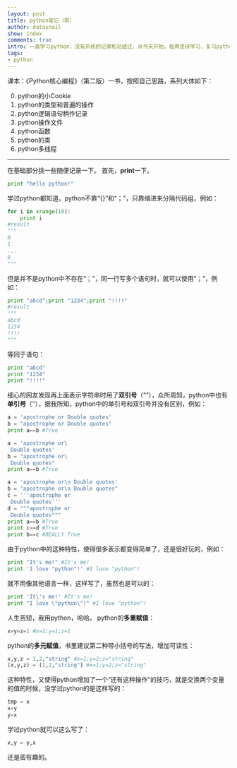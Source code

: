 ```yaml
---
layout: post
title: python笔记（零）
author: datasnail
show: index
comments: true
intro: 一直学习python，没有系统的记录和总结过，从今天开始，每周坚持学习，复习python。
tags:
- python
---
```


课本：《Python核心编程》（第二版）一书，按照自己思路，系列大体如下：

0. python的小Cookie
1. python的类型和普遍的操作
2. python逻辑语句稍作记录
3. python操作文件
4. python函数
5. python的类
6. python多线程

----------

在基础部分挑一些随便记录一下。
首先，**print**一下。
```python
print "hello python!"
```

学过python都知道，python不靠“{}”和“；”，只靠缩进来分隔代码组，例如：
```python
for i in xrange(10):
    print i
#result
"""
0
1
...
9
"""
```
但是并不是python中不存在“；”，同一行写多个语句时，就可以使用“；”，例如：
```python
print "abcd";print "1234";print "!!!!"
#result
"""
abcd
1234
!!!!
"""
```
等同于语句：
```python
print "abcd"
print "1234"
print "!!!!"
```

细心的网友发现再上面表示字符串时用了**双引号**（“”），众所周知，python中也有**单引号**（‘’），据我所知，python中的单引号和双引号并没有区别，例如：
```python
a = 'apostrophe or Double quotes'
b = "apostrophe or Double quotes"
print a==b #True

a = 'apostrophe or\
 Double quotes'
b = "apostrophe or\
 Double quotes"
print a==b #True

a = 'apostrophe or\n Double quotes'
b = "apostrophe or\n Double quotes"
c = '''apostrophe or
 Double quotes'''
d = """apostrophe or
 Double quotes"""
print a==b #True
print c==d #True
print b==c #REALLY True
```
由于python中的这种特性，使得很多表示都变得简单了，还是很好玩的，例如：
```python
print "It's me!" #It's me!
print 'I love "python"!' #I love "python"!
```
就不用像其他语言一样，这样写了，虽然也是可以的：
```python
print 'It\'s me!' #It's me!
print "I love \"python\"!" #I love "python"!
```

人生苦短，我用python，哈哈。
python的**多重赋值**：
```python
x=y=z=1 #x=1;y=1;z=1
```
python的**多元赋值**，书里建议第二种带小括号的写法，增加可读性：
```python
x,y,z = 1,2,"string" #x=1;y=2;z="string"
(x,y,z) = (1,2,"string") #x=1;y=2;z="string"
```
这种特性，又使得python增加了一个“还有这种操作”的技巧，就是交换两个变量的值的时候，没学过python的是这样写的：
```python
tmp = x
x=y
y=x
```
学过python就可以这么写了：
```python
x,y = y,x
```
还是蛮有趣的。


